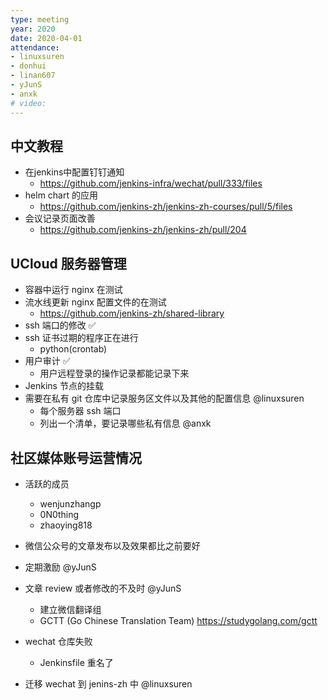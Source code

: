 ```yaml
---
type: meeting
year: 2020
date: 2020-04-01
attendance:
- linuxsuren
- donhui
- linan607
- yJunS
- anxk
# video: 
---
```


## 中文教程

* 在jenkins中配置钉钉通知
    * https://github.com/jenkins-infra/wechat/pull/333/files
* helm chart 的应用
    * https://github.com/jenkins-zh/jenkins-zh-courses/pull/5/files
* 会议记录页面改善
    * https://github.com/jenkins-zh/jenkins-zh/pull/204

## UCloud 服务器管理
* 容器中运行 nginx 在测试
* 流水线更新 nginx 配置文件的在测试
    * https://github.com/jenkins-zh/shared-library
* ssh 端口的修改 ✅
* ssh 证书过期的程序正在进行
    * python(crontab)
* 用户审计 ✅
    * 用户远程登录的操作记录都能记录下来
* Jenkins 节点的挂载
* 需要在私有 git 仓库中记录服务区文件以及其他的配置信息 @linuxsuren
    * 每个服务器 ssh 端口
    * 列出一个清单，要记录哪些私有信息 @anxk

## 社区媒体账号运营情况
* 活跃的成员
    * wenjunzhangp
    * 0N0thing
    * zhaoying818

* 微信公众号的文章发布以及效果都比之前要好
* 定期激励 @yJunS
* 文章 review 或者修改的不及时 @yJunS
    * 建立微信翻译组
    * GCTT (Go Chinese Translation Team) https://studygolang.com/gctt

* wechat 仓库失败
    * Jenkinsfile 重名了

* 迁移 wechat 到 jenins-zh 中 @linuxsuren
